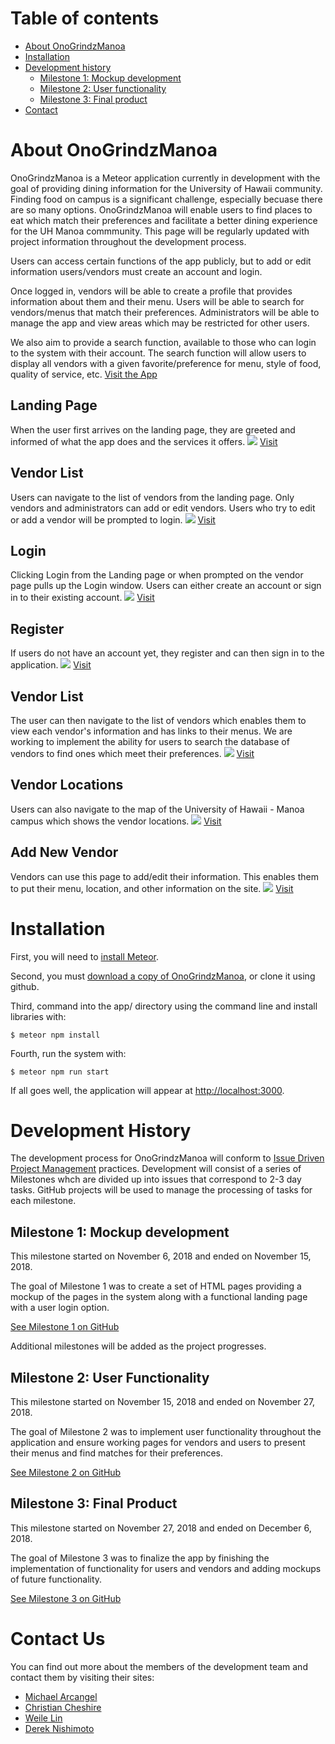 # Table of contents

* [About OnoGrindzManoa](#about-onogrindzmanoa)
* [Installation](#installation)
* [Development history](#development-history)
  * [Milestone 1: Mockup development](#milestone-1-mockup-development)
  * [Milestone 2: User functionality](#milestone-2-user-functionality)
  * [Milestone 3: Final product](#milestone-3-final-product)
* [Contact](#contact-us)

# About OnoGrindzManoa 

OnoGrindzManoa is a Meteor application currently in development with the goal of providing dining information for the University of Hawaii community. Finding food on campus is a significant challenge, especially becuase there are so many options. OnoGrindzManoa will enable users to find places to eat which match their preferences and facilitate a better dining experience for the UH Manoa commmunity. This page will be regularly updated with project information throughout the development process.

Users can access certain functions of the app publicly, but to add or edit information users/vendors must create an account and login.
 
Once logged in, vendors will be able to create a profile that provides information about them and their menu. Users will be able to search for vendors/menus that match their preferences. Administrators will be able to manage the app and view areas which may be restricted for other users.

We also aim to provide a search function, available to those who can login to the system with their account. The search function will allow users to display all vendors with a given favorite/preference for menu, style of food, quality of service, etc.
[Visit the App](http://onogrindzmanoa.meteorapp.com)

## Landing Page
When the user first arrives on the landing page, they are greeted and informed of what the app does and the services it offers.
<img src="doc/landing-page.png">
[Visit](http://onogrindzmanoa.meteorapp.com/#/)

## Vendor List
Users can navigate to the list of vendors from the landing page. Only vendors and administrators can add or edit vendors. Users who try to edit or add a vendor will be prompted to login. 
<img src="doc/public-vendor-page.png">
[Visit](http://onogrindzmanoa.meteorapp.com/#/list)

## Login
Clicking Login from the Landing page or when prompted on the vendor page pulls up the Login window. Users can either create an account or sign in to their existing account.
<img src="doc/login-page.png">
[Visit](http://onogrindzmanoa.meteorapp.com/#/signin)

## Register
If users do not have an account yet, they register and can then sign in to the application.
<img src="doc/register-page.png">
[Visit](http://onogrindzmanoa.meteorapp.com/#/signup)

## Vendor List
The user can then navigate to the list of vendors which enables them to view each vendor's information and has links to their menus. We are working to implement the ability for users to search the database of vendors to find ones which meet their preferences.
<img src="doc/list-vendor-page.png">
[Visit](http://onogrindzmanoa.meteorapp.com/#/list)

## Vendor Locations
Users can also navigate to the map of the University of Hawaii - Manoa campus which shows the vendor locations.
<img src="doc/location-page.png">
[Visit](http://onogrindzmanoa.meteorapp.com/#/maps)

## Add New Vendor
Vendors can use this page to add/edit their information. This enables them to put their menu, location, and other information on the site.
<img src="doc/add-vendor-page.png">
[Visit](http://onogrindzmanoa.meteorapp.com/#/add)

# Installation
First, you will need to [install Meteor](https://www.meteor.com/install).

Second, you must [download a copy of OnoGrindzManoa](https://github.com/onogrindzmanoa/onogrindzmanoa), or clone it using github.
  
Third, command into the app/ directory using the command line and install libraries with:

```
$ meteor npm install
```

Fourth, run the system with:

```
$ meteor npm run start
```

If all goes well, the application will appear at [http://localhost:3000](http://localhost:3000). 

# Development History

The development process for OnoGrindzManoa will conform to [Issue Driven Project Management](http://courses.ics.hawaii.edu/ics314f16/modules/project-management/) practices. Development will consist of a series of Milestones whch are divided up into issues that correspond to 2-3 day tasks. GitHub projects will be used to manage the processing of tasks for each milestone.  

## Milestone 1: Mockup development

This milestone started on November 6, 2018 and ended on November 15, 2018.

The goal of Milestone 1 was to create a set of HTML pages providing a mockup of the pages in the system along with a functional landing page with a user login option. 

[See Milestone 1 on GitHub](https://github.com/onogrindzmanoa/onogrindzmanoa/projects/1)

Additional milestones will be added as the project progresses.

## Milestone 2: User Functionality

This milestone started on November 15, 2018 and ended on November 27, 2018.

The goal of Milestone 2 was to implement user functionality throughout the application and ensure working pages for vendors and users to present their menus and find matches for their preferences.

[See Milestone 2 on GitHub](https://github.com/onogrindzmanoa/onogrindzmanoa/projects/2)

## Milestone 3: Final Product

This milestone started on November 27, 2018 and ended on December 6, 2018.

The goal of Milestone 3 was to finalize the app by finishing the implementation of functionality for users and vendors and adding mockups of future functionality.

[See Milestone 3 on GitHub](https://github.com/onogrindzmanoa/onogrindzmanoa/projects/3)

# Contact Us

You can find out more about the members of the development team and contact them by visiting their sites:

* [Michael Arcangel](https://michaelgarcangel.github.io/)
* [Christian Cheshire](https://christiancheshire.github.io/)
* [Weile Lin](https://weilelin123.github.io/)
* [Derek Nishimoto](https://dereknishimoto.github.io/)


